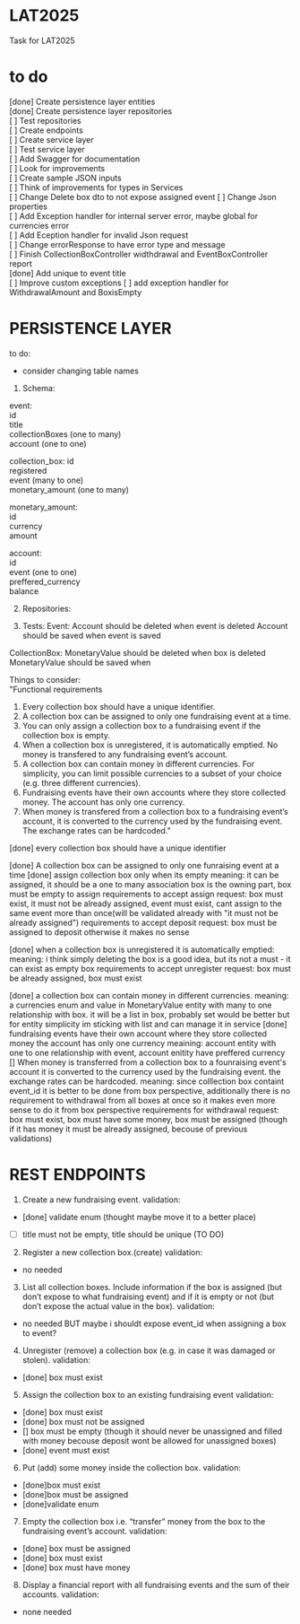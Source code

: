 # LAT2025
Task for LAT2025

# to do
[done] Create persistence layer entities\
[done] Create persistence layer repositories\
[ ] Test repositories\
[ ] Create endpoints\
[ ] Create service layer\
[ ] Test service layer\
[ ] Add Swagger for documentation\
[ ] Look for improvements\
[ ] Create sample JSON inputs\
[ ] Think of improvements for types in Services\
[ ] Change Delete box dto to not expose assigned event
[ ] Change Json properties\
[ ] Add Exception handler for internal server error, maybe global for currencies error\
[ ] Add Eception handler for invalid Json request\
[ ] Change errorResponse to have error type and message\
[ ] Finish CollectionBoxController widthdrawal and EventBoxController report\
[done] Add unique to event title\
[ ] Improve custom exceptions
[ ] add exception handler for WithdrawalAmount and BoxisEmpty

# PERSISTENCE LAYER
to do:
- consider changing table names
1. Schema:

event:\
id\
title\
collectionBoxes (one to many)\
account (one to one)

collection_box:
id\
registered\
event (many to one)\
monetary_amount (one to many)

monetary_amount:\
id\
currency\
amount

account:\
id\
event (one to one)\
preffered_currency\
balance

2. Repositories:

3. Tests:
Event:
Account should be deleted when event is deleted
Account should be saved when event is saved

CollectionBox:
MonetaryValue should be deleted when box is deleted
MonetaryValue should be saved when 



Things to consider:\
"Functional requirements
1. Every collection box should have a unique identifier.
2. A collection box can be assigned to only one fundraising event at a time.
3. You can only assign a collection box to a fundraising event if the collection box is empty.
4. When a collection box is unregistered, it is automatically emptied. No money is transfered to any
fundraising event’s account.
5. A collection box can contain money in different currencies. For simplicity, you can limit possible
currencies to a subset of your choice (e.g. three different currencies).
6. Fundraising events have their own accounts where they store collected money. The account has
only one currency.
7. When money is transfered from a collection box to a fundraising event’s account, it is converted
to the currency used by the fundraising event. The exchange rates can be hardcoded."

[done] every collection box should have a unique identifier

[done] A collection box can be assigned to only one funraising event at a time
[done] assign collection box only when its empty
meaning: it can be assigned, it should be a one to many association box is the owning part, box must be empty to assign
requirements to accept assign request: box must exist, it must not be already assigned, event must exist, cant assign to the same event more than once(will be validated already with "it must not be already assigned")
requirements to accept deposit request: box must be assigned to deposit otherwise it makes no sense

[done] when a collection box is unregistered it is automatically emptied:
meaning: i think simply deleting the box is a good idea, but its not a must - it can exist as empty box
requirements to accept unregister request: box must be already assigned, box must exist

[done] a collection box can contain money in different currencies.
meaning: a currencies enum and value in MonetaryValue entity with many to one relationship with box. it will be a list in box, probably set would be better but for entity simplicity im sticking with list and can manage it in service
[done] fundraising events have their own account where they store collected money the account has only one currency
meaining: account entity with one to one relationship with event, account enitity have preffered currency
[] When money is transferred from a collection box to a founraising event's account it is converted to the currency used by the fundraising event. the exchange rates can be hardcoded.
meaning: since colllection box containt event_id it is better to be done from box perspective, additionally there is no requirement to withdrawal from all boxes at once so it makes even more sense to do it from box perspective
requirements for withdrawal request: box must exist, box must have some money, box must be assigned (though if it has money it must be already assigned, becouse of previous validations)


# REST ENDPOINTS
1. Create a new fundraising event. 
validation: 
- [done] validate enum (thought maybe move it to a better place)
- [ ] title must not be empty, title should be unique (TO DO)
2. Register a new collection box.(create)
validation: 
- no needed
3. List all collection boxes. Include information if the box is assigned (but don’t expose to what
fundraising event) and if it is empty or not (but don’t expose the actual value in the box).
validation:
- no needed BUT maybe i shouldt expose event_id when assigning a box to event?
4. Unregister (remove) a collection box (e.g. in case it was damaged or stolen).
validation:
- [done] box must exist
5. Assign the collection box to an existing fundraising event
validation:
- [done] box must exist
- [done] box must not be assigned
- [] box must be empty (though it should never be unassigned and filled with money becouse deposit wont be allowed for unassigned boxes)
- [done] event must exist
6. Put (add) some money inside the collection box.
validation:
- [done]box must exist
- [done]box must be assigned
- [done]validate enum
7. Empty the collection box i.e. “transfer” money from the box to the fundraising event’s account.
validation:
- [done] box must be assigned
- [done] box must exist
- [done] box must have money
8. Display a financial report with all fundraising events and the sum of their accounts.
validation:
- none needed











